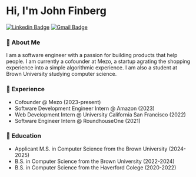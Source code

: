 # Hi, I'm John Finberg
[![Linkedin Badge](https://img.shields.io/badge/-John%20Finberg-blue?style=flat-square&logo=Linkedin&logoColor=white&link=john-finberg/)](john-finberg/)
[![Gmail Badge](https://img.shields.io/badge/-johnbfinberg@gmail.com-c14438?style=flat-square&logo=Gmail&logoColor=white&link=mailto:johnbfinberg@gmail.com)](mailto:johnbfinberg@gmail.com)

### 👋 About Me
I am a software engineer with a passion for building products that help people. I am currently a cofounder at Mezo, a startup agrating the shopping experience into a simple algorithmic experience. I am also a student at Brown University studying computer science.

### 💼 Experience 
 - Cofounder @ Mezo (2023-present)
 - Software Development Engineer Intern @ Amazon (2023)
 - Web Development Intern @ University California San Francisco (2022)
 - Software Engineer Intern @ RoundhouseOne (2021)

### 🏫 Education
 - Applicant M.S. in Computer Science from the Brown University (2024-2025)
 - B.S. in Computer Science from the Brown University (2022-2024)
 - B.S. in Computer Science from the Haverford Colege (2020-2022)

<!--
**John2360/john2360** is a ✨ _special_ ✨ repository because its `README.md` (this file) appears on your GitHub profile.

Here are some ideas to get you started:

- 🔭 I’m currently working on ...
- 🌱 I’m currently learning ...
- 👯 I’m looking to collaborate on ...
- 🤔 I’m looking for help with ...
- 💬 Ask me about ...
- 📫 How to reach me: ...
- 😄 Pronouns: ...
- ⚡ Fun fact: ...
-->
